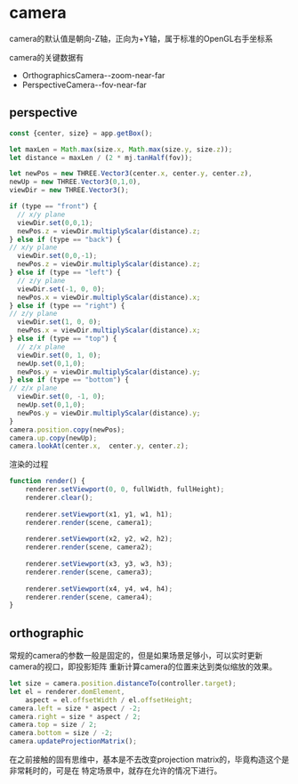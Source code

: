 # camera

camera的默认值是朝向-Z轴，正向为+Y轴，属于标准的OpenGL右手坐标系

camera的关键数据有

- OrthographicsCamera--zoom-near-far
- PerspectiveCamera--fov-near-far

## perspective

```javascript
const {center, size} = app.getBox();

let maxLen = Math.max(size.x, Math.max(size.y, size.z));
let distance = maxLen / (2 * mj.tanHalf(fov));

let newPos = new THREE.Vector3(center.x, center.y, center.z),
newUp = new THREE.Vector3(0,1,0),
viewDir = new THREE.Vector3();

if (type == "front") {
  // x/y plane				
  viewDir.set(0,0,1);
  newPos.z = viewDir.multiplyScalar(distance).z;
} else if (type == "back") {
// x/y plane				
  viewDir.set(0,0,-1);
  newPos.z = viewDir.multiplyScalar(distance).z;
} else if (type == "left") {
  // z/y plane
  viewDir.set(-1, 0, 0);
  newPos.x = viewDir.multiplyScalar(distance).x;
} else if (type == "right") {
// z/y plane
  viewDir.set(1, 0, 0);
  newPos.x = viewDir.multiplyScalar(distance).x;
} else if (type == "top") {
  // z/x plane
  viewDir.set(0, 1, 0);
  newUp.set(0,1,0);
  newPos.y = viewDir.multiplyScalar(distance).y;
} else if (type == "bottom") {
// z/x plane
  viewDir.set(0, -1, 0);
  newUp.set(0,1,0);
  newPos.y = viewDir.multiplyScalar(distance).y;
}					
camera.position.copy(newPos);
camera.up.copy(newUp);
camera.lookAt(center.x,  center.y, center.z);
```

渲染的过程

```javascript
function render() {
	renderer.setViewport(0, 0, fullWidth, fullHeight);
	renderer.clear();
	
	renderer.setViewport(x1, y1, w1, h1);
	renderer.render(scene, camera1);
	
	renderer.setViewport(x2, y2, w2, h2);
	renderer.render(scene, camera2);
	
	renderer.setViewport(x3, y3, w3, h3);
	renderer.render(scene, camera3);
	
	renderer.setViewport(x4, y4, w4, h4);
	renderer.render(scene, camera4);
}
```


## orthographic

常规的camera的参数一般是固定的，但是如果场景足够小，可以实时更新camera的视口，即投影矩阵
重新计算camera的位置来达到类似缩放的效果。

```javascript
let size = camera.position.distanceTo(controller.target);
let el = renderer.domElement,
	aspect = el.offsetWidth / el.offsetHeight;
camera.left = size * aspect / -2;
camera.right = size * aspect / 2;
camera.top = size / 2;
camera.bottom = size / -2;
camera.updateProjectionMatrix();
```

在之前接触的固有思维中，基本是不去改变projection matrix的，毕竟构造这个是非常耗时的，可是在
特定场景中，就存在允许的情况下进行。
